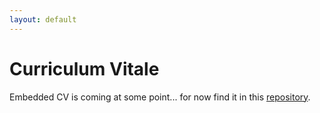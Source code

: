 ```yaml
---
layout: default
---
```


# Curriculum Vitale

Embedded CV is coming at some point... for now find it in this [repository](https://github.com/aliciafmachado/cv).
